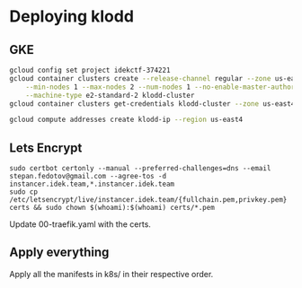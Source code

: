 # Deploying klodd
## GKE
```bash
gcloud config set project idekctf-374221
gcloud container clusters create --release-channel regular --zone us-east4-b --enable-network-policy --enable-autoscaling \
    --min-nodes 1 --max-nodes 2 --num-nodes 1 --no-enable-master-authorized-networks --enable-autorepair --preemptible \
    --machine-type e2-standard-2 klodd-cluster
gcloud container clusters get-credentials klodd-cluster --zone us-east4-b

gcloud compute addresses create klodd-ip --region us-east4
```

## Lets Encrypt
```
sudo certbot certonly --manual --preferred-challenges=dns --email stepan.fedotov@gmail.com --agree-tos -d instancer.idek.team,*.instancer.idek.team
sudo cp /etc/letsencrypt/live/instancer.idek.team/{fullchain.pem,privkey.pem} certs && sudo chown $(whoami):$(whoami) certs/*.pem
```

Update 00-traefik.yaml with the certs.

## Apply everything

Apply all the manifests in k8s/ in their respective order.